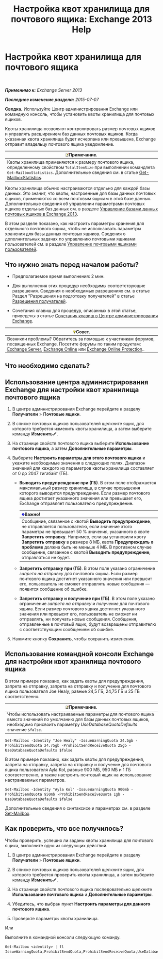 ﻿---
title: 'Настройка квот хранилища для почтового ящика: Exchange 2013 Help'
TOCTitle: Настройка квот хранилища для почтового ящика
ms:assetid: 5f5fe292-c80e-4a0b-b3e6-e193ea5171d0
ms:mtpsurl: https://technet.microsoft.com/ru-ru/library/Aa998353(v=EXCHG.150)
ms:contentKeyID: 50556384
ms.date: 04/30/2018
mtps_version: v=EXCHG.150
ms.translationtype: HT
---

# Настройка квот хранилища для почтового ящика

 

_**Применимо к:** Exchange Server 2013_

_**Последнее изменение раздела:** 2015-07-07_

**Сводка.** Используйте Центр администрирования Exchange или командную консоль, чтобы установить квоты хранилища для почтовых ящиков.

Квоты хранилища позволяют контролировать размер почтовых ящиков и управлять расширением баз данных почтовых ящиков. Когда указанная квота хранилища будет исчерпана или превышена, Exchange отправит владельцу почтового ящика уведомление.

<table>
<thead>
<tr class="header">
<th><img src="images/JJ126620.note(EXCHG.150).gif" title="Примечание" alt="Примечание" />Примечание.</th>
</tr>
</thead>
<tbody>
<tr class="odd">
<td>Квоты хранилища применяются к размеру почтового ящика, определенному свойством <code>TotalItemSize</code> при выполнении командлета <code>Get-MailboxStatistics</code>. Дополнительные сведения см. в статье <a href="https://technet.microsoft.com/ru-ru/library/bb124612(v=exchg.150)">Get-MailboxStatistics</a>.</td>
</tr>
</tbody>
</table>


Квоты хранилища обычно настраиваются отдельно для каждой базы данных. Это значит, что квоты, настроенные для базы данных почтовых ящиков, применяются ко всем почтовым ящикам в этой базе данных. Дополнительные сведения об управлении параметрами почтовых ящиков отдельных баз данных см. в разделе [Управление базами данных почтовых ящиков в Exchange 2013](manage-mailbox-databases-in-exchange-2013-exchange-2013-help.md).

В этом разделе показано, как настроить параметры хранения для отдельного почтового ящика, чтобы не использовать параметры хранения для базы данных почтовых ящиков. Сведения о дополнительных задачах по управлению почтовыми ящиками пользователей см. в разделе [Управление почтовыми ящиками пользователей](manage-user-mailboxes-exchange-2013-help.md).

## Что нужно знать перед началом работы?

  - Предполагаемое время выполнения: 2 мин.

  - Для выполнения этих процедур необходимы соответствующие разрешения. Сведения о необходимых разрешениях см. в статье Раздел "Разрешения на подготовку получателей" в статье [Разрешения получателей](recipients-permissions-exchange-2013-help.md).

  - Сочетания клавиш для процедур, описанных в этой статье, приведены в статье [Сочетания клавиш в Центре администрирования Exchange](keyboard-shortcuts-in-the-exchange-admin-center-exchange-online-protection-help.md).

<table>
<thead>
<tr class="header">
<th><img src="images/Bb124558.tip(EXCHG.150).gif" title="Совет" alt="Совет" />Совет.</th>
</tr>
</thead>
<tbody>
<tr class="odd">
<td>Возникли проблемы? Обратитесь за помощью к участникам форумов, посвященных Exchange. Посетите форумы по таким продуктам: <a href="https://go.microsoft.com/fwlink/p/?linkid=60612">Exchange Server</a>, <a href="https://go.microsoft.com/fwlink/p/?linkid=267542">Exchange Online</a> или <a href="https://go.microsoft.com/fwlink/p/?linkid=285351">Exchange Online Protection</a>..</td>
</tr>
</tbody>
</table>


## Что необходимо сделать?

## Использование центра администрирования Exchange для настройки квот хранилища почтового ящика

1.  В центре администрирования Exchange перейдите к разделу **Получатели** \> **Почтовые ящики**.

2.  В списке почтовых ящиков пользователей щелкните ящик, для которого требуется изменить квоты хранилища, а затем выберите команду **Изменить**![Значок редактирования](images/Bb124582.6f53ccb2-1f13-4c02-bea0-30690e6ea71d(EXCHG.150).gif "Значок редактирования").

3.  На странице свойств почтового ящика выберите **Использование почтового ящика**, а затем **Дополнительные параметры**.

4.  Выберите **Настроить параметры для этого почтового ящика** и укажите необходимые значения в следующих полях. Диапазон значений для каждого из параметров квоты хранилища составляет от 0 до 2047 гигабайт (ГБ).
    
      - **Выводить предупреждение при (ГБ)**. В этом поле отображается максимальный размер хранилища, в случае превышения которого выводится предупреждение. Если размер почтового ящика достигает указанного значения или превышает его, Exchange отправляет пользователю предупреждение.
        
        <table>
        <thead>
        <tr class="header">
        <th><img src="images/Dd876857.important(EXCHG.150).gif" title="Важно" alt="Важно" />Важно!</th>
        </tr>
        </thead>
        <tbody>
        <tr class="odd">
        <td>Сообщение, связанное с квотой <strong>Выводить предупреждение</strong>, не отправляется пользователю, если значение этого параметра не превышает 50 % значения, указанного в квоте <strong>Запретить отправку</strong>. Например, если вы установили квоту <strong>Запретить отправку</strong> в размере 8 МБ, квота <strong>Предупреждать о проблеме</strong> должна быть не меньше 4 МБ. В противном случае сообщение, связанное с квотой <strong>Выводить предупреждение</strong>, отправляться не будет.</td>
        </tr>
        </tbody>
        </table>
    
      - **Запретить отправку при (ГБ)**. В этом поле указано ограничение *запрета на отправку* для почтового ящика. Если размер почтового ящика достигнет указанного значения или превысит его, пользователь не сможет отправлять новые сообщения — появится сообщение об ошибке.
    
      - **Запретить отправку и получение при (ГБ)**. В этом поле указано ограничение *запрета на отправку и получение* для почтового ящика. Если размер почтового ящика достигнет указанного значения или превысит его, пользователь не сможет ни отправлять, ни получать новые сообщения. Сообщения, отправленные в почтовый ящик, будут возвращены отправителю с соответствующим сообщением об ошибке.

5.  Нажмите кнопку **Сохранить**, чтобы сохранить изменения.

## Использование командной консоли Exchange для настройки квот хранилища почтового ящика

В этом примере показано, как задать квоты для предупреждения, запрета на отправку, запрета на отправку и получение для почтового ящика пользователя Joe Healy, равные 24,5 ГБ, 24,75 ГБ и 25 ГБ соответственно.

<table>
<thead>
<tr class="header">
<th><img src="images/JJ126620.note(EXCHG.150).gif" title="Примечание" alt="Примечание" />Примечание.</th>
</tr>
</thead>
<tbody>
<tr class="odd">
<td>Чтобы использовать настраиваемые параметры для почтового ящика вместо значений по умолчанию для базы данных почтовых ящиков, необходимо присвоить параметру <em>UseDatabaseQuotaDefaults</em> значение <code>$false</code>.</td>
</tr>
</tbody>
</table>


    Set-Mailbox -Identity "Joe Healy" -IssueWarningQuota 24.5gb -ProhibitSendQuota 24.75gb -ProhibitSendReceiveQuota 25gb -UseDatabaseQuotaDefaults $false

В этом примере показано, как задать квоты для предупреждения, запрета на отправку, запрета на отправку и получение для почтового ящика пользователя Ayla Kol, равные 900 МБ, 950 МБ и 1 ГБ соответственно, а также настроить почтовый ящик на использование настраиваемых параметров.

    Set-Mailbox -Identity "Ayla Kol" -IssueWarningQuota 900mb -ProhibitSendQuota 950mb -ProhibitSendReceiveQuota 1gb -UseDatabaseQuotaDefaults $false

Дополнительные сведения о синтаксисе и параметрах см. в разделе [Set-Mailbox](https://technet.microsoft.com/ru-ru/library/bb123981\(v=exchg.150\)).

## Как проверить, что все получилось?

Чтобы проверить, успешно ли заданы квоты хранилища для почтового ящика, выполните одно из следующих действий.

1.  В центре администрирования Exchange перейдите к разделу **Получатели** \> **Почтовые ящики**.

2.  В списке почтовых ящиков пользователей щелкните ящик, для которого требуется проверить квоты хранилища, а затем выберите команду **Изменить**![Значок редактирования](images/Bb124582.6f53ccb2-1f13-4c02-bea0-30690e6ea71d(EXCHG.150).gif "Значок редактирования").

3.  На странице свойств почтового ящика последовательно щелкните **Использование почтового ящика** и **Дополнительные параметры**.

4.  Убедитесь, что выбран пункт **Настроить параметры для данного почтового ящика**.

5.  Проверьте параметры квоты хранилища.

Или

Выполните в командной консоли следующую команду.

    Get-Mailbox <identity> | fl IssueWarningQuota,ProhibitSendQuota,ProhibitSendReceiveQuota,UseDatabaseQuotaDefaults

